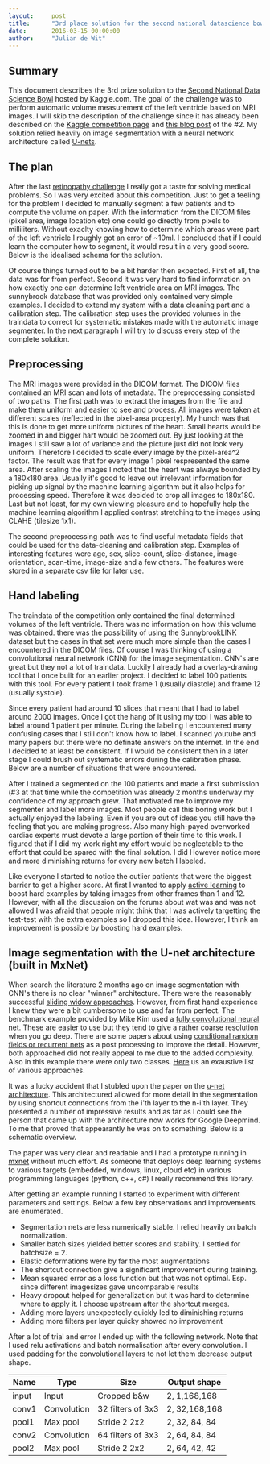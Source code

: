 ```yaml
---
layout:     post
title:      "3rd place solution for the second national datascience bowl"
date:       2016-03-15 00:00:00
author:     "Julian de Wit"
---
```



## Summary
This document describes the 3rd prize solution to the [Second National Data Science Bowl](https://www.kaggle.com/c/second-annual-data-science-bowl) hosted by Kaggle.com. The goal of the challenge was to perform automatic volume measurement of the left ventricle based on MRI images. I will skip the description of the challenge since it has already been described on the [Kaggle competition page](https://www.kaggle.com/c/second-annual-data-science-bowl) and [this blog post](http://irakorshunova.github.io/2016/03/15/heart.html) of the #2. My solution relied heavily on image segmentation with a neural network architecture called [U-nets](http://lmb.informatik.uni-freiburg.de/people/ronneber/u-net/).  


## The plan
After the last [retinopathy challenge](https://www.kaggle.com/c/diabetic-retinopathy-detection) I really got a taste for solving medical problems. So I was very excited about this competition. Just to get a feeling for the problem I decided to manually segment a few patients and to compute the volume on paper. With the information from the DICOM files (pixel area, image location etc) one could go directly from pixels to milliliters. Without exaclty knowing how to determine which areas were part of the left ventricle I roughly got an error of ~10ml. I concluded that if I could learn the computer how to segment, it would result in a very good score. Below is the idealised schema for the solution.

Of course things turned out to be a bit harder then expected. First of all, the data was for from perfect. Second it was very hard to find information on how exactly one can determine left ventricle area on MRI images. The sunnybrook database that was provided only contained very simple examples. I decided to extend my system with a data cleaning part and a calibration step. The calibration step uses the provided volumes in the traindata to correct for systematic mistakes made with the automatic image segmenter. In the next paragraph I will try to discuss every step of the complete solution.

## Preprocessing
The MRI images were provided in the DICOM format. The DICOM files contained an MRI scan and lots of metadata. The preprocessing  consisted of two paths. The first path was to extract the images from the file and make them uniform and easier to see and process.
All images were taken at different scales (reflected in the pixel-area property). My hunch was that this is done to get more uniform pictures of the heart. Small hearts would be zoomed in and bigger hart would be zoomed out. By just looking at the images I still saw a lot of variance and the picture just did not look very uniform. Therefore I decided to scale every image by the pixel-area^2 factor. The result was that for every image 1 pixel respresented the same area. After scaling the images I noted that the heart was always bounded by a 180x180 area. Usually it's good to leave out irrelevant information for picking up signal by the machine learning algorithm  but it also helps for processing speed. Therefore it was decided to crop all images to 180x180. Last but not least, for my own viewing pleasure and to hopefully help the machine learning algorithm I applied contrast stretching to the images using CLAHE (tilesize 1x1). 

The second preprocessing path was to find useful metadata fields that could be used for the data-cleaning and calibration step. Examples of interesting features were age, sex, slice-count, slice-distance, image-orientation, scan-time, image-size and a few others. The features were stored in a separate csv file for later use.

## Hand labeling
The traindata of the competition only contained the final determined volumes of the left ventricle. There was no information on how this volume was obtained. there was the possibility of using the SunnybrookLINK dataset but the cases in that set were much more simple than the cases I encountered in the DICOM files. Of course I was thinking of using a convolutional neural network (CNN) for the image segmentation. CNN's are great but they not a lot of traindata. Luckily I already had a overlay-drawing tool that I once built for an earlier project. I decided to label 100 patients with this tool. For every patient I took frame 1 (usually diastole) and frame 12 (usually systole). 

Since every patient had around 10 slices that meant that I had to label around 2000 images. Once I got the hang of it using my tool I was able to label around 1 patient per minute. During the labeling I encountered many confusing cases that I still don't know how to label. I scanned youtube and many papers but there were no definate answers on the internet. In the end I decided to at least be consistent. If I would be consistent then in a later stage I could brush out systematic errors during the calibration phase. Below are a number of situations that were encountered. 

After I trained a segmented on the 100 patients and made a first submission (#3 at that time while the competition was already 2 months underway my confidence of my approach grew. That motivated me to improve my segmenter and label more images. Most people call this boring work but I actually enjoyed the labeling. Even if you are out of ideas you still have the feeling that you are making progress. Also many high-payed overworked cardiac experts must devote a large portion of their time to this work. I figured that if I did my work right my effort would be neglectable to the effort that could be spared with the final solution. I did However notice more and more diminishing returns for every new batch I labeled.

Like everyone I started to notice the outlier patients that were the biggest barrier to get a higher score. At first I wanted to apply [active learning](https://en.wikipedia.org/wiki/Active_learning_(machine_learning)) to boost hard examples by taking images from other frames than 1 and 12. However, with all the discussion on the forums about wat was and was not allowed I was afraid that people might think that I was actively targetting the test-test with the extra examples so I dropped this idea. However, I think an improvement is possible by boosting hard examples.

## Image segmentation with the U-net architecture (built in MxNet)
When search the literature 2 months ago on image segmentation with CNN's there is no clear "winner" architecture. There were the reasonably successful [sliding widow approaches](http://people.idsia.ch/~ciresan/data/ISBI2012.pdf). However, from first hand experience I knew they were a bit cumbersome to use and far from perfect. The benchmark example provided by Mike Kim used a [fully convolutional neural net](http://www.cs.berkeley.edu/~jonlong/long_shelhamer_fcn.pdf). These are easier to use but they tend to give a rather coarse resolution when you go deep. There are some papers about using [conditional random fields or recurrent nets](http://www.robots.ox.ac.uk/~szheng/papers/CRFasRNN.pdf) as a post processing to improve the detail. However, both approached did not really appeal to me due to the added complexity. Also in this example there were only two classes. [Here](https://github.com/kjw0612/awesome-deep-vision#semantic-segmentation) us an exaustive list of various approaches.

It was a lucky accident that I stubled upon the paper on the [u-net architecture](http://lmb.informatik.uni-freiburg.de/people/ronneber/u-net/). This architectured allowed for more detail in the segmentation by using shortcut connections from the i'th layer to the n-i'th layer. They presented a number of impressive results and as far as I could see the person that came up with the architecture now works for Google Deepmind. To me that proved that appearantly he was on to something.  Below is a schematic overview.


The paper was very clear and readable and I had a prototype running in [mxnet](https://github.com/dmlc/mxnet) without much effort. As someone that deploys deep learning systems to various targets (embedded, windows, linux, cloud etc) in various programming languages (python, c++, c#) I really recommend this library. 

After getting an example running I started to experiment with different parameters and settings. Below a few key observations and improvements are enumerated. 

* Segmentation nets are less numerically stable. I relied heavily on batch normalization.
* Smaller batch sizes yielded better scores and stability. I settled for batchsize = 2.
* Elastic deformations were by far the most augmentations
* The shortcut connection give a significant improvement during training. 
* Mean squared error as a loss function but that was not optimal. Esp. since different imagesizes gave uncomparable results
* Heavy dropout helped for generalization but it was hard to determine where to apply it. I choose upstream after the shortcut merges.
* Adding more layers unexpectedly quickly led to diminishing returns
* Adding more filters per layer quicky showed no improvement

After a lot of trial and error I ended up with the following network.
Note that I used relu activations and batch normalisation after every convolution. 
I used padding for the convolutional layers to not let them decrease output shape.


| Name          | Type          | Size              | Output shape   |
| ------------- |---------------|-------------------|----------------|
| input         | Input         | Cropped b&w       |  2,  1,168,168 |
| conv1         | Convolution   | 32 filters of 3x3 |  2, 32,168,168 |
| pool1         | Max pool      | Stride 2 2x2      |  2, 32, 84, 84 |
| conv2         | Convolution   | 64 filters of 3x3 |  2, 64, 84, 84 |
| pool2         | Max pool      | Stride 2 2x2      |  2, 64, 42, 42 |











